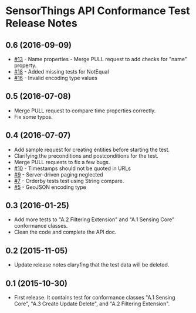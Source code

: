 SensorThings API Conformance Test Release Notes
==================================================

0.6 (2016-09-09)
-------------------
- [#13](https://github.com/opengeospatial/ets-sta10/pull/13) - Name properties - Merge PULL request to add checks for "name" property.
- [#18](https://github.com/opengeospatial/ets-sta10/pull/18) - Added missing tests for NotEqual
- [#16](https://github.com/opengeospatial/ets-sta10/issues/16) - Invalid encoding type values

0.5 (2016-07-08)
-------------------
- Merge PULL request to compare time properties correctly.
- Fix some typos.

0.4 (2016-07-07)
-------------------
- Add sample request for creating entities before starting the test.
- Clarifying the preconditions and postconditions for the test.
- Merge PULL requests to fix a few bugs.
- [#10](https://github.com/opengeospatial/ets-sta10/issues/10) - Timestamps should not be quoted in URLs
- [#9](https://github.com/opengeospatial/ets-sta10/issues/9) - Server-driven paging neglected
- [#7](https://github.com/opengeospatial/ets-sta10/issues/7) - Orderby tests test using String compare.
- [#5](https://github.com/opengeospatial/ets-sta10/issues/5) - GeoJSON encoding type

0.3 (2016-01-25)
-------------------
- Add more tests to "A.2 Filtering Extension" and "A.1 Sensing Core" conformance classes.
- Clean the code and complete the API doc.

0.2 (2015-11-05)
-------------------
- Update release notes claryfing that the test data will be deleted.

0.1 (2015-10-30)
----------------------
- First release. It contains test for conformance classes "A.1 Sensing Core", "A.3 Create Update Delete", and "A.2 Filtering Extension".

